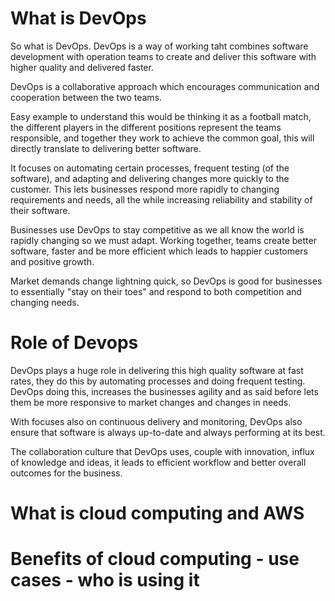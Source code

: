 
# What is DevOps

So what is DevOps. DevOps is a way of working taht combines software development with operation teams to create and deliver this software with higher quality and delivered faster.

DevOps is a collaborative approach which encourages communication and cooperation between the two teams.

Easy example to understand this would be thinking it as a football match, the different players in the different positions represent the teams responsible, and together they work to achieve the common goal, this will directly translate to delivering better software.

It focuses on automating certain processes, frequent testing (of the software), and adapting and delivering changes more quickly to the customer. This lets businesses respond more rapidly to changing requirements and needs,
all the while increasing reliability and stability of their software.

Businesses use DevOps to stay competitive as we all know the world is rapidly changing so we must adapt. Working together, teams create better software, faster and be more efficient which leads to happier customers and positive growth.

Market demands change lightning quick, so DevOps is good for businesses to essentially "stay on their toes" and respond to both competition and changing needs.

# Role of Devops

DevOps plays a huge role in delivering this high quality software at fast rates, they do this by automating processes and doing frequent testing. DevOps doing this, increases the businesses agility and as said before lets them be more responsive to market changes and changes in needs.

With focuses also on continuous delivery and monitoring, DevOps also ensure that software is always up-to-date and always performing at its best.

The collaboration culture that DevOps uses, couple with innovation, influx of knowledge and ideas, it leads to efficient workflow and better overall outcomes for the business.

# What is cloud computing and AWS


# Benefits of cloud computing - use cases - who is using it

